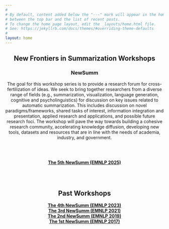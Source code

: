 ```yaml
---
#
# By default, content added below the "---" mark will appear in the home page
# between the top bar and the list of recent posts.
# To change the home page layout, edit the _layouts/home.html file.
# See: https://jekyllrb.com/docs/themes/#overriding-theme-defaults
#
layout: home
---
```


<!-- <img src="/images/deep.jpg"> -->
<center>
<h2 class="blackpar_title"> New Frontiers in Summarization Workshops </h2>
<h3 class="blackpar_title">NewSumm</h3>
  
The goal for this workshop series is to provide a research forum for cross-fertilization of ideas. We seek to bring together researchers from a diverse range of fields (e.g., summarization, visualization, language generation, cognitive and psycholinguistics) for discussion on key issues related to automatic summarization. This includes discussion on novel paradigms/frameworks, shared tasks of interest, information integration and presentation, applied research and applications, and possible future research foci. The workshop will pave the way towards building a cohesive research community, accelerating knowledge diffusion, developing new tools, datasets and resources that are in line with the needs of academia, industry, and government.

<br><br>

<a href="https://newsumm.github.io/2025/"><b>The 5th NewSumm (EMNLP 2025)</b></a> <br>
  
<br><br>
<!-- Call for Papers -->
<h2 class="blackpar_title" id="Past Workshops"><b>Past Workshops</b></h2>
<a href="https://newsumm.github.io/2023/"><b>The 4th NewSumm (EMNLP 2023)</b></a> <br>
<a href="https://newsumm.github.io/2021/"><b>The 3rd NewSumm (EMNLP 2021)</b></a> <br>
<a href="https://summarization2019.github.io/"><b>The 2nd NewSumm (EMNLP 2019)</b></a> <br>
<a href="https://summarization2017.github.io/"><b>The 1st NewSumm (EMNLP 2017)</b></a> <br>






